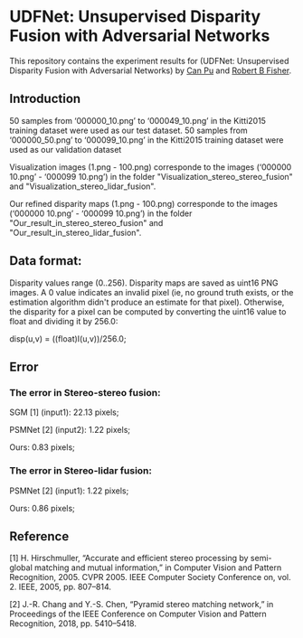 # UDFNet: Unsupervised Disparity Fusion with Adversarial Networks

This repository contains the experiment results for (UDFNet: Unsupervised Disparity Fusion with Adversarial Networks) by [Can Pu](https://github.com/Canpu999) and [Robert B Fisher](http://homepages.inf.ed.ac.uk/rbf/).


## Introduction

50 samples from ‘000000_10.png’ to ‘000049_10.png’ in the Kitti2015 training dataset were used as our test dataset. 50 samples from ‘000000_50.png’ to ‘000099_10.png’ in the Kitti2015 training dataset were used as our validation dataset

Visualization images (1.png - 100.png) corresponde to the images (‘000000 10.png’ - ‘000099 10.png’) in the folder "Visualization_stereo_stereo_fusion" and "Visualization_stereo_lidar_fusion". 

Our refined disparity maps (1.png - 100.png) corresponde to the images (‘000000 10.png’ - ‘000099 10.png’) in the folder "Our_result_in_stereo_stereo_fusion" and "Our_result_in_stereo_lidar_fusion". 

## Data format:

Disparity values range (0..256). Disparity maps are saved as uint16 PNG images. A 0 value indicates an invalid pixel (ie, no
ground truth exists, or the estimation algorithm didn't produce an estimate for that pixel). Otherwise, the disparity for a pixel can be computed by converting the uint16 value to float and dividing it by 256.0:

disp(u,v)  = ((float)I(u,v))/256.0;

## Error

### The error in Stereo-stereo fusion:
SGM [1]    (input1): 22.13 pixels;

PSMNet [2] (input2): 1.22 pixels;

Ours:                0.83 pixels;


### The error in Stereo-lidar fusion:
PSMNet [2] (input1): 1.22 pixels;

Ours:                0.86 pixels;


## Reference
[1] H. Hirschmuller, “Accurate and efficient stereo processing by semi-global matching and mutual information,” in Computer Vision and Pattern Recognition, 2005. CVPR 2005. IEEE Computer Society Conference on, vol. 2. IEEE, 2005, pp. 807–814.

[2] J.-R. Chang and Y.-S. Chen, “Pyramid stereo matching network,” in Proceedings of the IEEE Conference on Computer Vision and Pattern Recognition, 2018, pp. 5410–5418.






